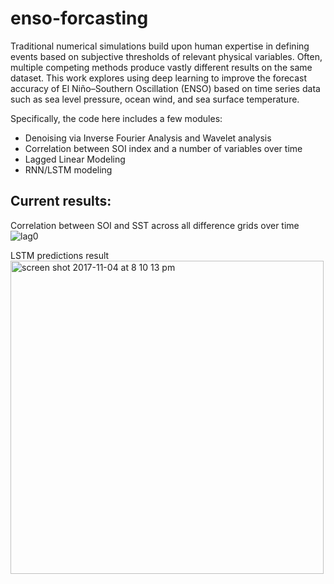 # enso-forcasting

Traditional numerical simulations build upon human expertise in defining events based on subjective thresholds of relevant physical variables. Often, multiple competing methods produce vastly different results on the same dataset. This work explores using deep learning to improve the forecast accuracy of El Niño–Southern Oscillation (ENSO) based on time series data such as sea level pressure, ocean wind, and sea surface temperature.

Specifically, the code here includes a few modules: 
* Denoising via Inverse Fourier Analysis and Wavelet analysis
* Correlation between SOI index and a number of variables over time
* Lagged Linear Modeling
* RNN/LSTM modeling

## Current results:
Correlation between SOI and SST across all difference grids over time
![lag0](https://user-images.githubusercontent.com/5552606/34017287-282af5b8-e0f3-11e7-8a86-31e5addaa09c.png)

LSTM predictions result<br/>
<img width="501" alt="screen shot 2017-11-04 at 8 10 13 pm" src="https://user-images.githubusercontent.com/5552606/34017302-3862a2b4-e0f3-11e7-99b7-188bcb51c986.png">

